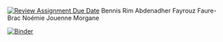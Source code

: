 [![Review Assignment Due Date](https://classroom.github.com/assets/deadline-readme-button-24ddc0f5d75046c5622901739e7c5dd533143b0c8e959d652212380cedb1ea36.svg)](https://classroom.github.com/a/4YDPKTYq)
Bennis Rim
Abdenadher Fayrouz
Faure-Brac Noémie
Jouenne Morgane 

[![Binder](https://mybinder.org/badge_logo.svg)](https://mybinder.org/v2/gh/dm4bem-2023/5-reproducible-report-bennis_abdennadher_jouenne_faure-brac/tree/main/HEAD)
